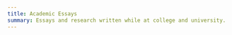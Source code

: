 ```yaml
---
title: Academic Essays
summary: Essays and research written while at college and university.
---
```

